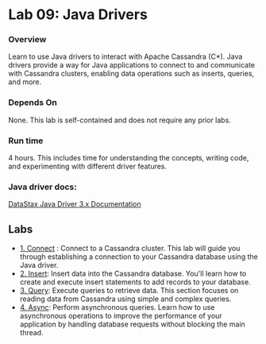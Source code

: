 <link rel='stylesheet' href='../assets/css/main.css'/>

Lab 09: Java Drivers
====================

### Overview

Learn to use Java drivers to interact with Apache Cassandra (C*). Java drivers provide a way for Java applications to connect to and communicate with Cassandra clusters, enabling data operations such
as inserts, queries, and more.

### Depends On

None. This lab is self-contained and does not require any prior labs.

### Run time

4 hours. This includes time for understanding the concepts, writing code, and experimenting with different driver features.

### Java driver docs:

[DataStax Java Driver 3.x Documentation](https://docs.datastax.com/en/developer/java-driver/3.11/)

## Labs

- [1. Connect](9.1-connect.md) : Connect to a Cassandra cluster. This lab will guide you through establishing a connection to your Cassandra database using the Java driver.
- [2. Insert](9.2-insert.md): Insert data into the Cassandra database. You'll learn how to create and execute insert statements to add records to your database.
- [3. Query](9.3-query.md): Execute queries to retrieve data. This section focuses on reading data from Cassandra using simple and complex queries.
- [4. Async](9.4-async.md): Perform asynchronous queries. Learn how to use asynchronous operations to improve the performance of your application by handling database requests without blocking the 
  main thread.
